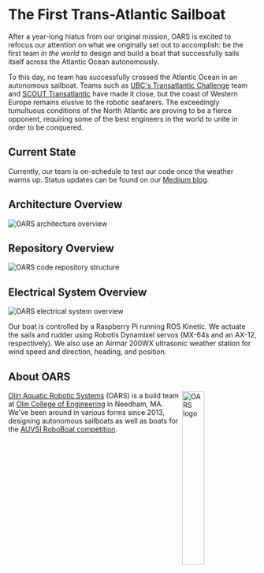 # The First Trans-Atlantic Sailboat

After a year-long hiatus from our original mission, OARS is excited to refocus our attention on what we originally set
out to accomplish: be the first team *in the world* to design and build a boat that successfully sails itself across
the Atlantic Ocean autonomously.

To this day, no team has successfully crossed the Atlantic Ocean in an autonomous sailboat. Teams such as 
[UBC's Transatlantic Challenge](http://ubctransat.com/) team and [SCOUT Transatlantic](http://gotransat.com/) have made
it close, but the coast of Western Europe remains elusive to the robotic seafarers. The exceedingly tumultuous 
conditions of the North Atlantic are proving to be a fierce opponent, requiring some of the best engineers in the world
to unite in order to be conquered.

## Current State

Currently, our team is on-schedule to test our code once the weather warms up. Status updates can
be found on our [Mediium blog](http://medium.com/oars).

## Architecture Overview

![OARS architecture overview](https://imgur.com/zAlyEsM.png)

## Repository Overview

![OARS code repository structure](https://imgur.com/52Hw9D2.png)

## Electrical System Overview

![OARS electrical system overview](https://imgur.com/eauzcEs.png)

Our boat is controlled by a Raspberry Pi running ROS Kinetic. We actuate the sails and rudder using Robotis Dynamixel
servos (MX-64s and an AX-12, respectively). We also use an Airmar 200WX ultrasonic weather station for wind speed and
direction, heading, and position.

## About OARS
<img src="https://imgur.com/Y1towMB.png" alt="OARS logo" width="30%" align="right">

[Olin Aquatic Robotic Systems](https://www.olinaquabots.com/) (OARS) is a build team at [Olin College of Engineering](http://www.olin.edu/)
in Needham, MA. We've been around in various forms since 2013, designing autonomous sailboats as well as boats for the
[AUVSI RoboBoat competition](http://www.robonation.org/competition/roboboat).
